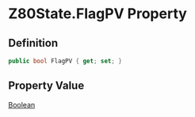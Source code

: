 # Z80State.FlagPV Property
## Definition

```c#
public bool FlagPV { get; set; }
```

## Property Value

[Boolean](https://learn.microsoft.com/en-gb/dotnet/api/System.Boolean)

